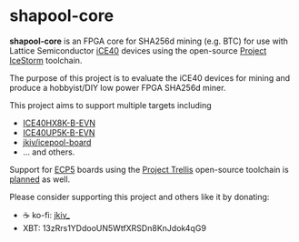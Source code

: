 # shapool-core

**shapool-core** is an FPGA core for SHA256d mining (e.g. BTC) for use with
Lattice Semiconductor [iCE40](https://www.latticesemi.com/iCE40) devices using the open-source [Project IceStorm](http://www.clifford.at/icestorm/)
toolchain.

The purpose of this project is to evaluate the iCE40 devices for mining and
produce a hobbyist/DIY low power FPGA SHA256d miner.

This project aims to support multiple targets including

* [ICE40HX8K-B-EVN](http://www.latticesemi.com/en/Products/DevelopmentBoardsAndKits/iCE40HX8KBreakoutBoard.aspx)
* [ICE40UP5K-B-EVN](http://www.latticesemi.com/products/developmentboardsandkits/ice40ultraplusbreakoutboard)
* [jkiv/icepool-board](https://github.com/jkiv/icepool-board)
* ... and others.

Support for [ECP5](https://www.latticesemi.com/Products/FPGAandCPLD/ECP5) boards using the [Project Trellis](https://github.com/YosysHQ/prjtrellis) open-source toolchain is [planned](https://github.com/jkiv/shapool-core/issues/5) as well.

Please consider supporting this project and others like it by donating:

* ☕ ko-fi: [jkiv_](https://ko-fi.com/jkiv_)
* XBT: 13zRrs1YDdooUN5WtfXRSDn8KnJdok4qG9

